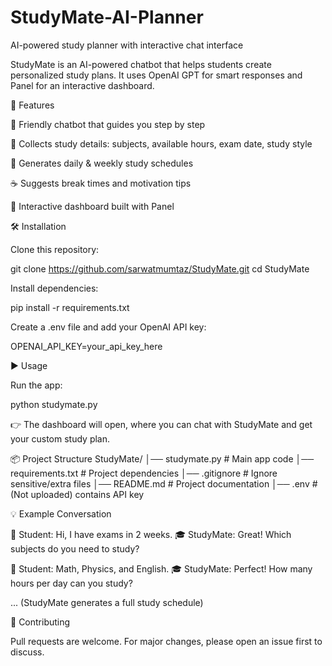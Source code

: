 # StudyMate-AI-Planner
AI-powered study planner with interactive chat interface

StudyMate is an AI-powered chatbot that helps students create personalized study plans.
It uses OpenAI GPT for smart responses and Panel for an interactive dashboard.

🚀 Features

🤖 Friendly chatbot that guides you step by step

📝 Collects study details: subjects, available hours, exam date, study style

📅 Generates daily & weekly study schedules

☕ Suggests break times and motivation tips

🎨 Interactive dashboard built with Panel

🛠️ Installation

Clone this repository:

git clone https://github.com/sarwatmumtaz/StudyMate.git
cd StudyMate


Install dependencies:

pip install -r requirements.txt


Create a .env file and add your OpenAI API key:

OPENAI_API_KEY=your_api_key_here

▶️ Usage

Run the app:

python studymate.py


👉 The dashboard will open, where you can chat with StudyMate and get your custom study plan.

📦 Project Structure
StudyMate/
│── studymate.py        # Main app code
│── requirements.txt    # Project dependencies
│── .gitignore          # Ignore sensitive/extra files
│── README.md           # Project documentation
│── .env                # (Not uploaded) contains API key

💡 Example Conversation

👤 Student: Hi, I have exams in 2 weeks.
🎓 StudyMate: Great! Which subjects do you need to study?

👤 Student: Math, Physics, and English.
🎓 StudyMate: Perfect! How many hours per day can you study?

... (StudyMate generates a full study schedule)

🤝 Contributing

Pull requests are welcome. For major changes, please open an issue first to discuss.

